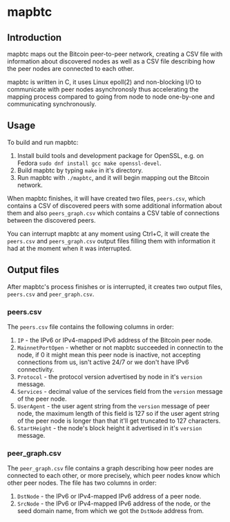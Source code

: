 # mapbtc

## Introduction

mapbtc maps out the Bitcoin peer-to-peer network, creating a CSV file with
information about discovered nodes as well as a CSV file describing how the
peer nodes are connected to each other.

mapbtc is written in C, it uses Linux epoll(2) and non-blocking I/O to
communicate with peer nodes asynchronosly thus accelerating the mapping process
compared to going from node to node one-by-one and communicating synchronously.

## Usage

To build and run mapbtc:
1. Install build tools and development package for OpenSSL, e.g. on Fedora
   `sudo dnf install gcc make openssl-devel`.
2. Build mapbtc by typing `make` in it's directory.
3. Run mapbtc with `./mapbtc`, and it will begin mapping out the Bitcoin
   network.

When mapbtc finishes, it will have created two files, `peers.csv`, which
contains a CSV of discovered peers with some additional information about them
and also `peers_graph.csv` which contains a CSV table of connections between
the discovered peers.

You can interrupt mapbtc at any moment using Ctrl+C, it will create the
`peers.csv` and `peers_graph.csv` output files filling them with information it
had at the moment when it was interrupted.

## Output files

After mapbtc's process finishes or is interrupted, it creates two output files,
`peers.csv` and `peer_graph.csv`.

### peers.csv

The `peers.csv` file contains the following columns in order:
1. `IP` - the IPv6 or IPv4-mapped IPv6 address of the Bitcoin peer node.
2. `MainnetPortOpen` - whether or not mapbtc succeeded in connectin to the
   node, if 0 it might mean this peer node is inactive, not accepting
   connections from us, isn't active 24/7 or we don't have IPv6 connectivity.
3. `Protocol` - the protocol version advertised by node in it's `version`
   message.
4. `Services` - decimal value of the services field from the `version` message
   of the peer node.
5. `UserAgent` - the user agent string from the `version` message of
   peer node, the maximum length of this field is 127 so if the user
   agent string of the peer node is longer than that it'll get
   truncated to 127 characters.
6. `StartHeight` - the node's block height it advertised in it's
   `version` message.

### peer_graph.csv

The `peer_graph.csv` file contains a graph describing how peer nodes are
connected to each other, or more precisely, which peer nodes know which other
peer nodes. The file has two columns in order:
1. `DstNode` - the IPv6 or IPv4-mapped IPv6 address of a peer node.
2. `SrcNode` - the IPv6 or IPv4-mapped IPv6 address of the node, or the seed
   domain name, from which we got the `DstNode` address from.
